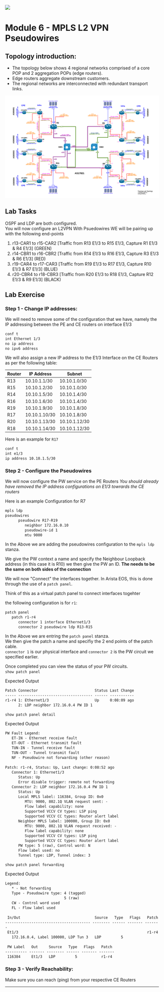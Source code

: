 ![](apnic_logo.png)

# Module 6 - MPLS L2 VPN Pseudowires
## Topology introduction:
-	The topology below shows 4 regional networks comprised of a core POP and 2 aggregation POPs (edge routers).
-	Edge routers aggregate downstream customers.
-	The regional networks are interconnected with redundant transport links.

![](LabTopology-MPLS-20240523.png)

<div style="page-break-after: always;"></div>

## Lab Tasks

OSPF and LDP are both configured.  
You will now configure an L2VPN With Psuedowires
WE will be pairing up with the following end-points

1. r13-CAR1 to r15-CAR2 [Traffic from R13 E1/3 to R15 E1/3, Capture R1 E1/3 & R4 E1/3] (GREEN)
2. r14-CBR1 to r16-CBR2 [Traffic from R14 E1/3 to R16 E1/3, Capture R3 E1/3 & R6 E1/3] (RED)
3. r19-CAR4 to r17-CAR3 [Traffic from R19 E1/3 to R17 E1/3, Capture R10 E1/3 & R7 E1/3] (BLUE)
4. r20-CBR4 to r18-CBR3 [Traffic from R20 E1/3 to R18 E1/3, Capture R12 E1/3 & R9 E1/3] (BLACK)

<div style="page-break-after: always;"></div>

## Lab Exercise
### Step 1 - Change IP addresses:

We will need to remove some of the configuration that we have, namely the IP addressing between the PE and CE routers on interface E1/3

```
conf t
int Ethernet 1/3
no ip address
no ipv6 address
```
We will also assign a new IP address to the E1/3 Interface on the CE Routers as per the following table:

|   Router  |   IP Address    |   Subnet        |
|-----------|-----------------|-----------------|
|   R13     |   10.10.1.1/30    |   10.10.1.0/30 |
|   R15     |   10.10.1.2/30    |   10.10.1.0/30 |
|   R14     |   10.10.1.5/30    |   10.10.1.4/30 |
|   R16     |   10.10.1.6/30    |   10.10.1.4/30 |
|   R19     |   10.10.1.9/30    |   10.10.1.8/30 |
|   R17     |   10.10.1.10/30   |   10.10.1.8/30 |
|   R20     |   10.10.1.13/30   |   10.10.1.12/30|
|   R18     |   10.10.1.14/30   |   10.10.1.12/30|

Here is an example for `R17`

```
conf t
int e1/3
ip address 10.10.1.5/30
```

### Step 2 - Configure the Pseudowires

We will now configure the PW service on the PE Routers
_You should already have removed the IP address configurations on E1/3 towrards the CE routers_



Here is an example Configuration for R7 

```
mpls ldp
pseudowires
      pseudowire R17-R19
         neighbor 172.16.0.10
         pseudowire-id 1
         mtu 9000

```
In the Above we are adding the pseudowires configuration to the `mpls ldp` stanza.

We give the PW context a name and specify the Neighbour Loopback address (in this case it is R10)
we then give the PW an ID.  **The needs to be the same on both sides of the connection**

We will now "Connect" the interfaces together.  In Arista EOS, this is done through the use of a `patch panel`.

Think of this as a virtual patch panel to connect interfaces togehter

the following configuration is for `r1`:

```
patch panel
   patch r1-r4
      connector 1 interface Ethernet1/3
      connector 2 pseudowire ldp R13-R15
```
In the Above we are entring the `patch panel` stanza.<BR>
We then give the patch a name and specifiy the 2 end points of the patch cable.<BR>
`connector 1` is our physical interface and `connector 2` is the PW circuit we specified earlier.

Once completed you can view the status of your PW circuits.<BR>
`show patch panel` 

Expected Output
```
Patch Connector                          Status Last Change
----- ---------------------------------- ------ -----------
r1-r4 1: Ethernet1/3                     Up     0:08:09 ago
      2: LDP neighbor 172.16.0.4 PW ID 1
```

`show patch panel detail` 

Expected Output
```
PW Fault Legend:
   ET-IN - Ethernet receive fault
   ET-OUT - Ethernet transmit fault
   TUN-IN - Tunnel receive fault
   TUN-OUT - Tunnel transmit fault
   NF - Pseudowire not forwarding (other reason)

Patch: r1-r4, Status: Up, Last change: 0:08:52 ago
   Connector 1: Ethernet1/3
      Status: Up
      Error disable trigger: remote not forwarding
   Connector 2: LDP neighbor 172.16.0.4 PW ID 1
      Status: Up
      Local MPLS label: 116384, Group ID: 0x0
         MTU: 9000, 802.1Q VLAN request sent: -
         Flow label capability: none
         Supported VCCV CV types: LSP ping
         Supported VCCV CC types: Router alert label
      Neighbor MPLS label: 100000, Group ID: 0x0
         MTU: 9000, 802.1Q VLAN request received: -
         Flow label capability: none
         Supported VCCV CV types: LSP ping
         Supported VCCV CC types: Router alert label
      PW type: 5 (raw), Control word: N
      Flow label used: no
      Tunnel type: LDP, Tunnel index: 3
```

`show patch panel forwarding`

Expected Output
```
Legend:
   * - Not forwarding
   Type - Pseudowire type: 4 (tagged)
                           5 (raw)
   CW - Control word used
   FL - Flow label used

 In/Out                                  Source   Type   Flags   Patch
--------------------------------------- -------- ------ ------- -------
 Et1/3                                                           r1-r4
   172.16.0.4, Label 100000, LDP Tun 3   LDP         5

 PW Label   Out     Source   Type   Flags   Patch
---------- ------- -------- ------ ------- -------
 116384     Et1/3   LDP         5           r1-r4

```


### Step 3 - Verify Reachability:

Make sure you can reach (ping) from your respective CE Routers


***
